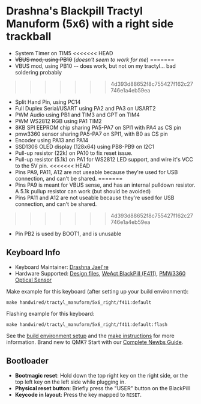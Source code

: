 # Drashna's Blackpill Tractyl Manuform (5x6) with a right side trackball

* System Timer on TIM5
<<<<<<< HEAD
* ~~VBUS mod, using PB10~~ (*doesn't seem to work for me*)
=======
* VBUS mod, using PB10 -- does work, but not on my tractyl... bad soldering probably
>>>>>>> 4d393d88652f8c755427f162c27746e1a4eb59ea
* Split Hand Pin, using PC14
* Full Duplex Serial/USART using PA2 and PA3 on USART2
* PWM Audio using PB1 and TIM3 and GPT on TIM4
* PWM WS2812 RGB using PA1 TIM2
* 8KB SPI EEPROM chip sharing PA5-PA7 on SPI1 with PA4 as CS pin
* pmw3360 sensor sharing PA5-PA7 on SPI1, with B0 as CS pin
* Encoder using PA13 and PA14
* SSD1306 OLED display (128x64) using PB8-PB9 on I2C1
* Pull-up resistor (22k) on PA10 to fix reset issue.
* Pull-up resistor (5.1k) on PA1 for WS2812 LED support, and wire it's VCC to the 5V pin.
<<<<<<< HEAD
* Pins PA9, PA11, A12 are not useable because they're used for USB connection, and can't be shared. 
=======
* Pins PA9 is meant for VBUS sense, and has an internal pulldown resistor. A 5.1k pullup resistor can work (but should be avoided)
* Pins PA11 and A12 are not useable because they're used for USB connection, and can't be shared. 
>>>>>>> 4d393d88652f8c755427f162c27746e1a4eb59ea
* Pin PB2 is used by BOOT1, and is unusable

## Keyboard Info

* Keyboard Maintainer: [Drashna Jael're](https://github.com/drashna)
* Hardware Supported: [Design files](https://gitlab.com/keyboards1/dm_r_track/-/tree/master/boolean), [WeAct BlackPill (F411)](https://github.com/WeActTC/MiniSTM32F4x1), [PMW3360 Optical Sensor](https://www.tindie.com/products/jkicklighter/pmw3360-motion-sensor/)

Make example for this keyboard (after setting up your build environment):

    make handwired/tractyl_manuform/5x6_right/f411:default

Flashing example for this keyboard:

    make handwired/tractyl_manuform/5x6_right/f411:default:flash

See the [build environment setup](https://docs.qmk.fm/#/getting_started_build_tools) and the [make instructions](https://docs.qmk.fm/#/getting_started_make_guide) for more information. Brand new to QMK? Start with our [Complete Newbs Guide](https://docs.qmk.fm/#/newbs).

## Bootloader 

* **Bootmagic reset**: Hold down the top right key on the right side, or the top left key on the left side while plugging in.
* **Physical reset button**: Briefly press the "USER" button on the BlackPill
* **Keycode in layout**: Press the key mapped to `RESET`.

